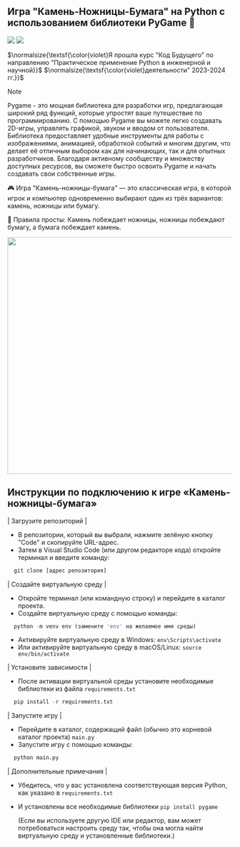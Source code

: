 ## Игра "Камень-Ножницы-Бумага" на Python с использованием библиотеки PyGame 🐍

[![](https://img.shields.io/badge/github-blueviolet?style=for-the-badge)](https://github.com/pygame/pygame)
[![](https://img.shields.io/badge/book-green?style=for-the-badge)](https://pygame-docs.website.yandexcloud.net/tut/PygameIntro.html)


$\normalsize{\textsf{\color{violet}Я прошла курс "Код Будущего" по направлению "Практическое применение Python в инженерной и научной}}$
$\normalsize{\textsf{\color{violet}деятельности" 2023-2024 гг.}}$


> [!NOTE]
> Pygame - это мощная библиотека для разработки игр, предлагающая широкий ряд функций, которые упростят ваше путешествие по программированию. С помощью Pygame вы можете легко создавать 2D-игры, управлять графикой, звуком и вводом от пользователя. Библиотека предоставляет удобные инструменты для работы с изображениями, анимацией, обработкой событий и многим другим, что делает её отличным выбором как для начинающих, так и для опытных разработчиков. Благодаря активному сообществу и множеству доступных ресурсов, вы сможете быстро освоить Pygame и начать создавать свои собственные игры.

🎮 Игра "Камень-ножницы-бумага" — это классическая игра, в которой игрок и компьютер одновременно выбирают один из трёх вариантов: камень, ножницы или бумагу. 

📝 Правила просты:
Камень побеждает ножницы, ножницы побеждают бумагу, а бумага побеждает камень.

<img src="https://i.ibb.co/r3g8FdJ/2024-11-05-002239.png" width="680" height="530">

## Инструкции по подключению к игре «Камень-ножницы-бумага»

| Загрузите репозиторий |

* В репозитории, который вы выбрали, нажмите зелёную кнопку "Code" и скопируйте URL-адрес.
* Затем в Visual Studio Code (или другом редакторе кода) откройте терминал и введите команду:
  
```python
  git clone [адрес репозитория]
```

| Создайте виртуальную среду |

* Откройте терминал (или командную строку) и перейдите в каталог проекта.
* Создайте виртуальную среду с помощью команды:
  
```python
  python -m venv env (замените 'env' на желаемое имя среды)
```

* Активируйте виртуальную среду в Windows:  `env\Scripts\activate`
* Или активируйте виртуальную среду в macOS/Linux:  `source env/bin/activate`
  
| Установите зависимости |

* После активации виртуальной среды установите необходимые библиотеки из файла `requirements.txt`
 
```python
  pip install -r requirements.txt
```
| Запустите игру |

* Перейдите в каталог, содержащий файл (обычно это корневой каталог проекта) `main.py`
* Запустите игру с помощью команды:
  
```python
  python main.py
```
| Дополнительные примечания |
  
* Убедитесь, что у вас установлена ​​соответствующая версия Python, как указано в `requirements.txt`
* И установлены все необходимые библиотеки `pip install pygame`
  
  (Если вы используете другую IDE или редактор, вам может потребоваться настроить среду так, чтобы она могла найти виртуальную среду и установленные библиотеки.)
